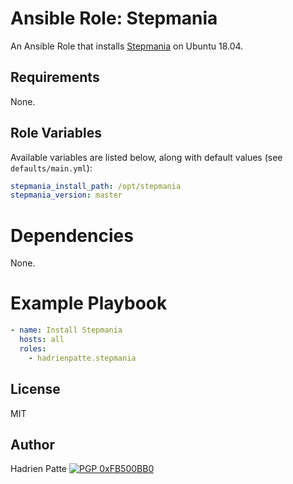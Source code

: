 # Ansible Role: Stepmania

An Ansible Role that installs [Stepmania](https://github.com/stepmania/stepmania) on Ubuntu 18.04.

## Requirements

None.

## Role Variables

Available variables are listed below, along with default values (see `defaults/main.yml`):

```yaml
stepmania_install_path: /opt/stepmania
stepmania_version: master
```

# Dependencies

None.

# Example Playbook

```yaml
- name: Install Stepmania
  hosts: all
  roles:
    - hadrienpatte.stepmania
```

## License

MIT

## Author

Hadrien Patte [![PGP 0xFB500BB0](https://peegeepee.com/badge/orange/FB500BB0.svg)](https://peegeepee.com/FB500BB0)
